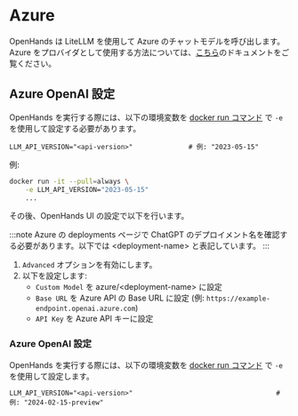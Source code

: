 # Azure

OpenHands は LiteLLM を使用して Azure のチャットモデルを呼び出します。Azure をプロバイダとして使用する方法については、[こちら](https://docs.litellm.ai/docs/providers/azure)のドキュメントをご覧ください。

## Azure OpenAI 設定

OpenHands を実行する際には、以下の環境変数を [docker run コマンド](../installation#running-openhands) で `-e` を使用して設定する必要があります。

```
LLM_API_VERSION="<api-version>"              # 例: "2023-05-15"
```

例:
```bash
docker run -it --pull=always \
    -e LLM_API_VERSION="2023-05-15"
    ...
```

その後、OpenHands UI の設定で以下を行います。

:::note
Azure の deployments ページで ChatGPT のデプロイメント名を確認する必要があります。以下では &lt;deployment-name&gt; と表記しています。
:::

1. `Advanced` オプションを有効にします。
2. 以下を設定します:
   - `Custom Model` を azure/&lt;deployment-name&gt; に設定
   - `Base URL` を Azure API の Base URL に設定 (例: `https://example-endpoint.openai.azure.com`)
   - `API Key` を Azure API キーに設定

### Azure OpenAI 設定

OpenHands を実行する際には、以下の環境変数を [docker run コマンド](../installation#running-openhands) で `-e` を使用して設定します。

```
LLM_API_VERSION="<api-version>"                                    # 例: "2024-02-15-preview"
```
